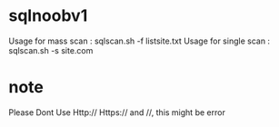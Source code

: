# sqlnoobv1

Usage for mass scan   : sqlscan.sh -f listsite.txt
Usage for single scan : sqlscan.sh -s site.com

# note
Please Dont Use Http:// Https:// and //, this might be error

